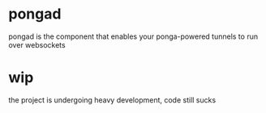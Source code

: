 # pongad
pongad is the component that enables your ponga-powered tunnels to run over websockets

# wip 
the project is undergoing heavy development, code still sucks